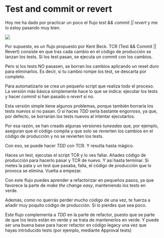 # Test and commit or revert 

Hoy me ha dado por practicar un poco el flujo _test && commit || revert_ y me lo estoy pasando muy bien.

![](images/test-commit-revert.png)

Por supuesto, es un flujo propuesto por Kent Beck. TCR (Test && Commit || Revert) consiste en que tras cada cambio en el código de producción se lanzan los tests. Si los test pasan, se ejecuta un commit con los cambios.

Pero si los tests NO pasasen, se borran los cambios aplicando un reset _duro_ para eliminarlos. Es decir, si tu cambio rompe los test, se descarta por completo.

Para automatizarlo se crea un pequeño script que realiza todo el proceso. La versión más básica simplemente hace lo que se indica: ejecutar los tests y hacer _commit_ si han pasado o _revert_ si no.

Esta versión simple tiene algunos problemas, porque también borraría los tests nuevos si no pasan. O si haces _TDD_ sería bastante engorroso, ya que, por defecto, se borrarían los tests nuevos al intentar ejecutarlos.

Por esa razón, se han creado algunas versiones _tuneadas_ que, por ejemplo, aseguran que el código compila y que solo se revierten los cambios en el código de producción y no se revierten los tests.

Con eso, se puede hacer _TDD_ con TCR. Y resulta hasta mágico.

Haces un test, ejecutas el script TCR y lo ves fallar. Añades código de producción para hacerlo pasar y TCR de nuevo. Y así hasta terminar. Si metes la pata y un test que pasaba, falla, el código de producción que lo provoca se elimina. Vuelta a empezar.

Con este flujo puedes aprender a refactorizar en pequeños pasos, ya que favorece la parte de _make the change easy_, manteniendo los tests en verde.

Además, como no querrás perder mucho código de una vez, te fuerza a añadir muy poquito código de producción. Si lo pierdes que sea poco.

Este flujo complementa a _TDD_ en la parte de refactor, puesto que se parte de que los tests están en verde y se trata de mantenerlos en verde. Y puede ser una buena base para hacer refactor en código legacy una vez que hayas introducido tests (por ejemplo, mediante Approval tests)